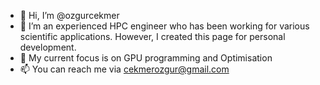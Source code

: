 - 👋 Hi, I’m @ozgurcekmer
- 👀 I’m an experienced HPC engineer who has been working for various scientific applications. However, I created this page for personal development.
- 🌱 My current focus is on GPU programming and Optimisation
- 📫 You can reach me via cekmerozgur@gmail.com

<!---
ozgurcekmer/ozgurcekmer is a ✨ special ✨ repository because its `README.md` (this file) appears on your GitHub profile.
You can click the Preview link to take a look at your changes.
--->
